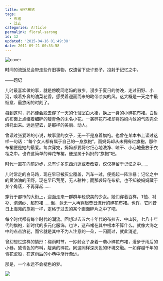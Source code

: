 ```yaml
---
title: 碎花布裙
tags:
  - 布裙
  - 过去
categories: Article
permalink: floral-sarong
id: 12
updated: '2015-04-16 01:49:38'
date: 2011-09-21 00:33:58
---
```


![cover](https://cat.yufan.me/cats/065244Fg2.jpg)

时间的流逝总会带走些许旧事物，仅遗留下些许影子，投射于记忆之中。

——题记

儿时最喜欢做的事，就是傍晚同老妈的散步。漫步于夏日的傍晚，走过田野、小河，嗅着扑鼻的油菜花香，感受着迎面而来的略带凉爽的风。这大概是一天之中最惬意、最悠闲的时刻了。

<!--more-->

每到这时，妈妈便会脱去穿了一天的化验室白大褂，换上一身的小碎花布裙。白皙的布面上点缀着细碎的靛青色的未名小花。一袭碎花布裙却将妈妈内敛的气质完全烘托出来。远远望去，是那样的美丽、动人。

曾读过张爱玲的小说，故事里的女子，无一不是身着旗袍。也曾在某本书上读过这样一句话：“每个女人都有属于自己的一身旗袍”。而妈妈却从未拥有过旗袍，那件布裙便是她的最爱。每次穿完，妈妈都要将它细心地洗净、晾干、小心地叠放于衣柜之中。也许这简单的碎花布裙，便是属于妈妈的“旗袍”吧。

时代一直在向前迈步，总有许多东西消逝或者改变，仅仅存留于记忆之中……

儿时常走的白马路，现在早已被灰尘覆盖，汽车一过，便扬起一阵沙暴；记忆之中的黄油油的田野，现在早已荒芜，无人耕种；而那袭碎花布裙，也不知被妈妈藏于某个角落，不再穿起……

穿行于都市的大街上，迎面走来一群群年轻貌美的少女。她们穿着百样，T恤、衬衫、泡泡纱、超短裙……但，竟无一人再穿起昔日流行的碎花布裙。也许，它同昔日上海滩的旗袍一样，定格于过去的某个画面碎片之中了吧。

每个时代都有每个时代的潮流。回想过去五六十年代的布拉吉、中山装，七八十年代的旗袍，新时代的多元化服饰。也许，这布裙在其中根本不算什么。就像大海之中的点点浪花，而它就是其中不为人注意的一朵，一闪而过，就此消逝。

曾幻想过这样的情形：梅雨时节，一妙龄女子身着一袭小碎花布裙，漫步于雨后的小巷。黛青色的布料，靛紫的碎花，同这同样深灰色的环境交融。一如穿越千年的青花瓷般，在这雨后的小巷中渐行渐远。

那是，一个永远不会褪色的梦。

![](https://cat.yufan.me/cats/065244efc.jpg)
